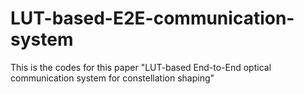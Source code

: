 # LUT-based-E2E-communication-system
This is the codes for this paper "LUT-based End-to-End optical communication system for constellation shaping"
